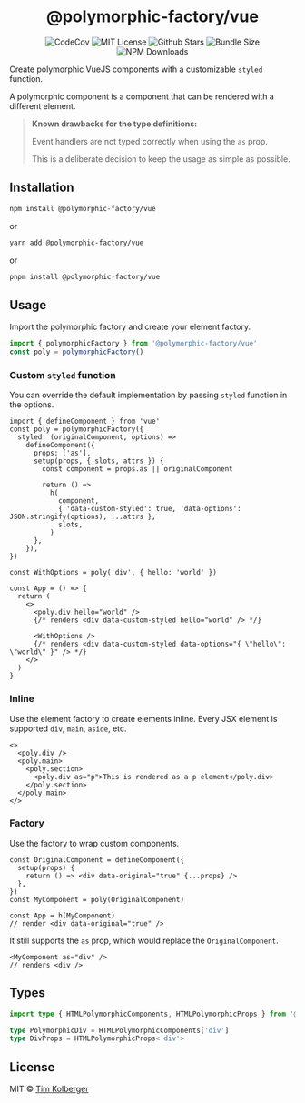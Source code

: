 <h1 align="center">@polymorphic-factory/vue</h1>

<p align="center">
  <img alt="CodeCov" src="https://codecov.io/gh/chakra-ui/polymorphic/branch/main/graph/badge.svg?token=GISB4HXIK7"/>
  <img alt="MIT License" src="https://img.shields.io/github/license/chakra-ui/polymorphic"/>
  <img alt="Github Stars" src="https://badgen.net/github/stars/chakra-ui/polymorphic" />
  <img alt="Bundle Size" src="https://badgen.net/bundlephobia/minzip/@polymorphic-factory/vue"/>
  <img alt="NPM Downloads" src="https://img.shields.io/npm/dm/@polymorphic-factory/vue?style=flat"/>
</p>

Create polymorphic VueJS components with a customizable `styled` function.

A polymorphic component is a component that can be rendered with a different element.

> **Known drawbacks for the type definitions:**
>
> Event handlers are not typed correctly when using the `as` prop.
>
> This is a deliberate decision to keep the usage as simple as possible.

## Installation

```bash
npm install @polymorphic-factory/vue
```

or

```bash
yarn add @polymorphic-factory/vue
```

or

```bash
pnpm install @polymorphic-factory/vue
```

## Usage

Import the polymorphic factory and create your element factory.

```ts
import { polymorphicFactory } from '@polymorphic-factory/vue'
const poly = polymorphicFactory()
```

### Custom `styled` function

You can override the default implementation by passing `styled` function in the options.

```tsx
import { defineComponent } from 'vue'
const poly = polymorphicFactory({
  styled: (originalComponent, options) =>
    defineComponent({
      props: ['as'],
      setup(props, { slots, attrs }) {
        const component = props.as || originalComponent

        return () =>
          h(
            component,
            { 'data-custom-styled': true, 'data-options': JSON.stringify(options), ...attrs },
            slots,
          )
      },
    }),
})

const WithOptions = poly('div', { hello: 'world' })

const App = () => {
  return (
    <>
      <poly.div hello="world" />
      {/* renders <div data-custom-styled hello="world" /> */}

      <WithOptions />
      {/* renders <div data-custom-styled data-options="{ \"hello\": \"world\" }" /> */}
    </>
  )
}
```

### Inline

Use the element factory to create elements inline.
Every JSX element is supported `div`, `main`, `aside`, etc.

```tsx
<>
  <poly.div />
  <poly.main>
    <poly.section>
      <poly.div as="p">This is rendered as a p element</poly.div>
    </poly.section>
  </poly.main>
</>
```

### Factory

Use the factory to wrap custom components.

```tsx
const OriginalComponent = defineComponent({
  setup(props) {
    return () => <div data-original="true" {...props} />
  },
})
const MyComponent = poly(OriginalComponent)

const App = h(MyComponent)
// render <div data-original="true" />
```

It still supports the `as` prop, which would replace the `OriginalComponent`.

```tsx
<MyComponent as="div" />
// renders <div />
```

## Types

```ts
import type { HTMLPolymorphicComponents, HTMLPolymorphicProps } from '@polymorphic-factory/vue'

type PolymorphicDiv = HTMLPolymorphicComponents['div']
type DivProps = HTMLPolymorphicProps<'div'>
```

## License

MIT © [Tim Kolberger](https://github.com/timkolberger)
